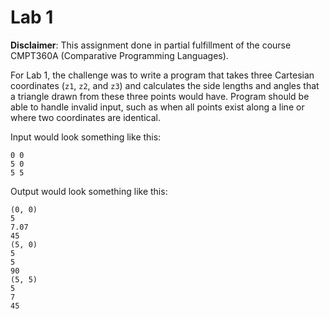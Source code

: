 # Lab 1

**Disclaimer**: This assignment done in partial fulfillment of the course CMPT360A (Comparative Programming Languages).

For Lab 1, the challenge was to write a program that takes three Cartesian coordinates (`z1`, `z2`, and `z3`) and calculates the side lengths and angles that a triangle drawn from these three points would have. Program should be able to handle invalid input, such as when all points exist along a line or where two coordinates are identical.

Input would look something like this:
```
0 0
5 0
5 5
```

Output would look something like this:
```
(0, 0)
5
7.07
45
(5, 0)
5
5
90
(5, 5)
5
7
45
```
